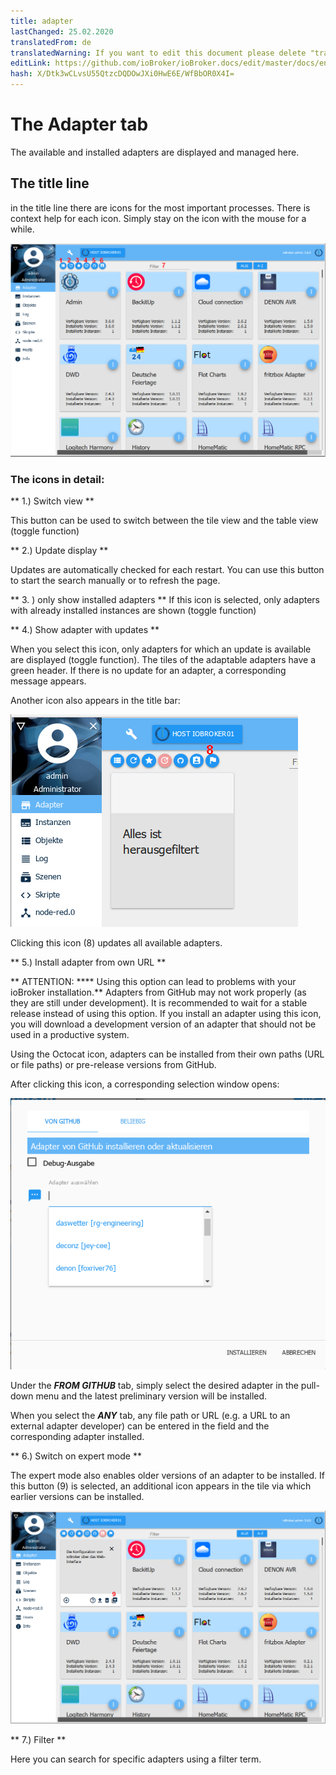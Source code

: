 ```yaml
---
title: adapter
lastChanged: 25.02.2020
translatedFrom: de
translatedWarning: If you want to edit this document please delete "translatedFrom" field, elsewise this document will be translated automatically again
editLink: https://github.com/ioBroker/ioBroker.docs/edit/master/docs/en/admin/adapter.md
hash: X/Dtk3wCLvsU55QtzcDQDOwJXi0HwE6E/WfBbOR0X4I=
---
```

# The Adapter tab
The available and installed adapters are displayed and managed here.

## The title line
in the title line there are icons for the most important processes. There is context help for each icon. Simply stay on the icon with the mouse for a while.

![The Admin tab](../../de/admin/media/ADMIN_Adapter_Kachel_numbers.png)

### The icons in detail:
** 1.) Switch view **

This button can be used to switch between the tile view and the table view (toggle function)

** 2.) Update display **

Updates are automatically checked for each restart. You can use this button to start the search manually or to refresh the page.

** 3. ) only show installed adapters ** If this icon is selected, only adapters with already installed instances are shown (toggle function)

** 4.) Show adapter with updates **

When you select this icon, only adapters for which an update is available are displayed (toggle function). The tiles of the adaptable adapters have a green header. If there is no update for an adapter, a corresponding message appears.

Another icon also appears in the title bar:

![The Admin tab](../../de/admin/media/ADMIN_Adapter_Kachel_upgradeable.png)

Clicking this icon (8) updates all available adapters.

** 5.) Install adapter from own URL **

** ATTENTION: **** Using this option can lead to problems with your ioBroker installation.** Adapters from GitHub may not work properly (as they are still under development). It is recommended to wait for a stable release instead of using this option. If you install an adapter using this icon, you will download a development version of an adapter that should not be used in a productive system.

Using the Octocat icon, adapters can be installed from their own paths (URL or file paths) or pre-release versions from GitHub.

After clicking this icon, a corresponding selection window opens:

![Install GitHub](../../de/admin/media/ADMIN_Adapter_GitHub.png)

Under the ***FROM GITHUB*** tab, simply select the desired adapter in the pull-down menu and the latest preliminary version will be installed.

When you select the ***ANY*** tab, any file path or URL (e.g. a URL to an external adapter developer) can be entered in the field and the corresponding adapter installed.

** 6.) Switch on expert mode **

The expert mode also enables older versions of an adapter to be installed. If this button (9) is selected, an additional icon appears in the tile via which earlier versions can be installed.

![Install other versions](../../de/admin/media/ADMIN_Adapter_Kachel_versions.png)

** 7.) Filter **

Here you can search for specific adapters using a filter term.